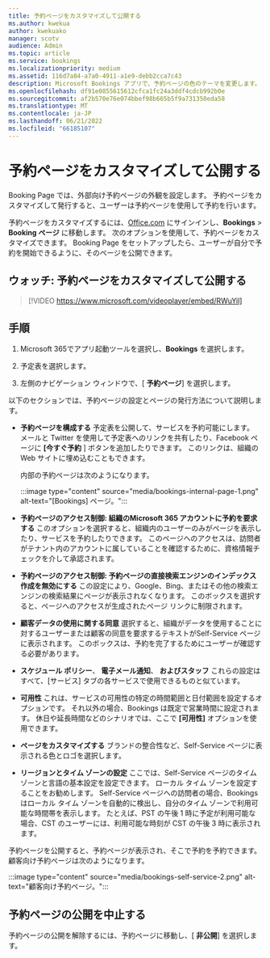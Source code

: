 ```yaml
---
title: 予約ページをカスタマイズして公開する
ms.author: kwekua
author: kwekuako
manager: scotv
audience: Admin
ms.topic: article
ms.service: bookings
ms.localizationpriority: medium
ms.assetid: 116d7a84-a7a0-4911-a1e9-debb2cca7c43
description: Microsoft Bookings アプリで、予約ページの色のテーマを変更します。
ms.openlocfilehash: df91e0855615612cfca1fc24a3ddf4cdcb992b0e
ms.sourcegitcommit: af2b570e76e074bbef98b665b5f9a731350eda58
ms.translationtype: MT
ms.contentlocale: ja-JP
ms.lasthandoff: 06/21/2022
ms.locfileid: "66185107"
---
```

# <a name="customize-and-publish-your-booking-page"></a>予約ページをカスタマイズして公開する

Booking Page では、外部向け予約ページの外観を設定します。 予約ページをカスタマイズして発行すると、ユーザーは予約ページを使用して予約を行います。

予約ページをカスタマイズするには、[Office.com](https://office.com) にサインインし、**Bookings** \> **Booking ページ** に移動します。 次のオプションを使用して、予約ページをカスタマイズできます。 Booking Page をセットアップしたら、ユーザーが自分で予約を開始できるように、そのページを公開できます。

## <a name="watch-customize-and-publish-your-booking-page"></a>ウォッチ: 予約ページをカスタマイズして公開する

> [!VIDEO https://www.microsoft.com/videoplayer/embed/RWuYil]

## <a name="steps"></a>手順

1. Microsoft 365でアプリ起動ツールを選択し、**Bookings** を選択します。

1. 予定表を選択します。

1. 左側のナビゲーション ウィンドウで、[ **予約ページ**] を選択します。

以下のセクションでは、予約ページの設定とページの発行方法について説明します。

- **予約ページを構成する** 予定表を公開して、サービスを予約可能にします。 メールと Twitter を使用して予定表へのリンクを共有したり、Facebook ページに **[今すぐ予約** ] ボタンを追加したりできます。 このリンクは、組織の Web サイトに埋め込むこともできます。

    内部の予約ページは次のようになります。

    :::image type="content" source="media/bookings-internal-page-1.png" alt-text="[Bookings] ページ。":::

- **予約ページのアクセス制御: 組織のMicrosoft 365 アカウントに予約を要求する** このオプションを選択すると、組織内のユーザーのみがページを表示したり、サービスを予約したりできます。 このページへのアクセスは、訪問者がテナント内のアカウントに属していることを確認するために、資格情報チェックを介して承認されます。

- **予約ページのアクセス制御: 予約ページの直接検索エンジンのインデックス作成を無効にする** この設定により、Google、Bing、またはその他の検索エンジンの検索結果にページが表示されなくなります。 このボックスを選択すると、ページへのアクセスが生成されたページ リンクに制限されます。

- **顧客データの使用に関する同意** 選択すると、組織がデータを使用することに対するユーザーまたは顧客の同意を要求するテキストがSelf-Service ページに表示されます。 このボックスは、予約を完了するためにユーザーが確認する必要があります。

- **スケジュール ポリシー**、 **電子メール通知**、 **およびスタッフ** これらの設定はすべて、[サービス] タブの各サービスで使用できるものと似ています。

- **可用性** これは、サービスの可用性の特定の時間範囲と日付範囲を設定するオプションです。 それ以外の場合、Bookings は既定で営業時間に設定されます。 休日や延長時間などのシナリオでは、ここで **[可用性]** オプションを使用できます。

- **ページをカスタマイズする** ブランドの整合性など、Self-Service ページに表示される色とロゴを選択します。

- **リージョンとタイム ゾーンの設定** ここでは、Self-Service ページのタイム ゾーンと言語の基本設定を設定できます。 ローカル タイム ゾーンを設定することをお勧めします。 Self-Service ページへの訪問者の場合、Bookings はローカル タイム ゾーンを自動的に検出し、自分のタイム ゾーンで利用可能な時間帯を表示します。 たとえば、PST の午後 1 時に予定が利用可能な場合、CST のユーザーには、利用可能な時刻が CST の午後 3 時に表示されます。

予約ページを公開すると、予約ページが表示され、そこで予約を予約できます。 顧客向け予約ページは次のようになります。

:::image type="content" source="media/bookings-self-service-2.png" alt-text="顧客向け予約ページ。":::

<!-- ## Publish the booking page

Watch this video or follow the steps below to publish or unpublish your booking page.

> [!VIDEO https://www.microsoft.com/videoplayer/embed/RWuYil]

1. In Microsoft 365, select the app launcher, and then select **Bookings**.

1. In the navigation pane, select **Booking page**.

1. Verify your scheduling policies are correct. See [Set your scheduling policies](set-scheduling-policies.md) for more information.

1. Select **Save and publish**. You'll see a confirmation message.

1. Select **Open published page** to see your page in a web browser. -->

## <a name="unpublish-the-booking-page"></a>予約ページの公開を中止する

予約ページの公開を解除するには、予約ページに移動し、[ **非公開**] を選択します。
